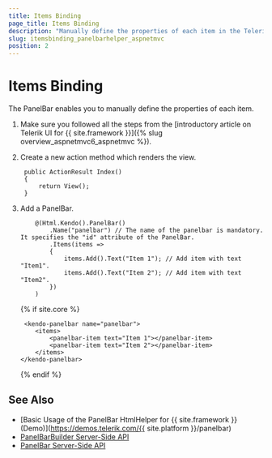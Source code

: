 ```yaml
---
title: Items Binding
page_title: Items Binding
description: "Manually define the properties of each item in the Telerik UI PanelBar component for {{ site.framework }} by using the items builder."
slug: itemsbinding_panelbarhelper_aspnetmvc
position: 2
---
```


# Items Binding

The PanelBar enables you to manually define the properties of each item.

1. Make sure you followed all the steps from the [introductory article on Telerik UI for {{ site.framework }}]({% slug overview_aspnetmvc6_aspnetmvc %}).
1. Create a new action method which renders the view.

        public ActionResult Index()
        {
            return View();
        }

1. Add a PanelBar.

    ```HtmlHelper
        @(Html.Kendo().PanelBar()
            .Name("panelbar") // The name of the panelbar is mandatory. It specifies the "id" attribute of the PanelBar.
            .Items(items =>
            {
                items.Add().Text("Item 1"); // Add item with text "Item1".
                items.Add().Text("Item 2"); // Add item with text "Item2".
            })
        )
    ```
    {% if site.core %}
    ```TagHelper
     <kendo-panelbar name="panelbar">
        <items>
            <panelbar-item text="Item 1"></panelbar-item>
            <panelbar-item text="Item 2"></panelbar-item>
        </items>
    </kendo-panelbar>
    ```
    {% endif %}

## See Also

* [Basic Usage of the PanelBar HtmlHelper for {{ site.framework }} (Demo)](https://demos.telerik.com/{{ site.platform }}/panelbar)
* [PanelBarBuilder Server-Side API](/api/Kendo.Mvc.UI.Fluent/PanelBarBuilder)
* [PanelBar Server-Side API](/api/panelbar)
